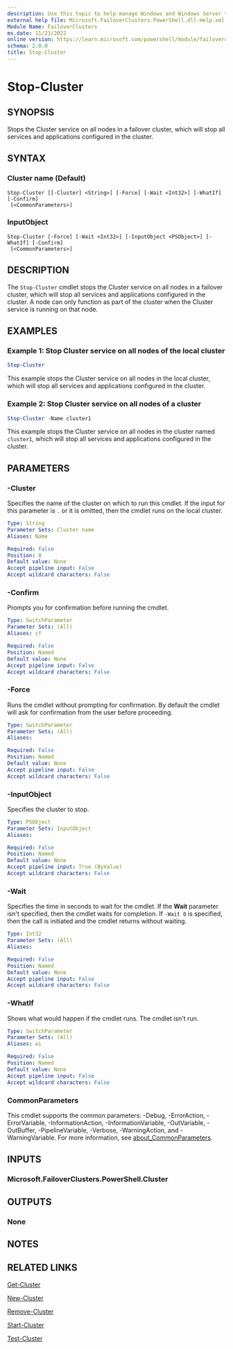 ```yaml
---
description: Use this topic to help manage Windows and Windows Server technologies with Windows PowerShell.
external help file: Microsoft.FailoverClusters.PowerShell.dll-Help.xml
Module Name: FailoverClusters
ms.date: 11/23/2022
online version: https://learn.microsoft.com/powershell/module/failoverclusters/stop-cluster?view=windowsserver2022-ps&wt.mc_id=ps-gethelp
schema: 2.0.0
title: Stop-Cluster
---
```


# Stop-Cluster

## SYNOPSIS
Stops the Cluster service on all nodes in a failover cluster, which will stop all services and
applications configured in the cluster.

## SYNTAX

### Cluster name (Default)

```
Stop-Cluster [[-Cluster] <String>] [-Force] [-Wait <Int32>] [-WhatIf] [-Confirm]
 [<CommonParameters>]
```

### InputObject

```
Stop-Cluster [-Force] [-Wait <Int32>] [-InputObject <PSObject>] [-WhatIf] [-Confirm]
 [<CommonParameters>]
```

## DESCRIPTION

The `Stop-Cluster` cmdlet stops the Cluster service on all nodes in a failover cluster, which will
stop all services and applications configured in the cluster. A node can only function as part of
the cluster when the Cluster service is running on that node.

## EXAMPLES

### Example 1: Stop Cluster service on all nodes of the local cluster

```powershell
Stop-Cluster
```

This example stops the Cluster service on all nodes in the local cluster, which will stop all
services and applications configured in the cluster.

### Example 2: Stop Cluster service on all nodes of a cluster

```powershell
Stop-Cluster -Name cluster1
```

This example stops the Cluster service on all nodes in the cluster named `cluster1`, which will stop
all services and applications configured in the cluster.

## PARAMETERS

### -Cluster

Specifies the name of the cluster on which to run this cmdlet. If the input for this parameter is
`.` or it is omitted, then the cmdlet runs on the local cluster.

```yaml
Type: String
Parameter Sets: Cluster name
Aliases: Name

Required: False
Position: 0
Default value: None
Accept pipeline input: False
Accept wildcard characters: False
```

### -Confirm

Prompts you for confirmation before running the cmdlet.

```yaml
Type: SwitchParameter
Parameter Sets: (All)
Aliases: cf

Required: False
Position: Named
Default value: None
Accept pipeline input: False
Accept wildcard characters: False
```

### -Force

Runs the cmdlet without prompting for confirmation. By default the cmdlet will ask for confirmation
from the user before proceeding.

```yaml
Type: SwitchParameter
Parameter Sets: (All)
Aliases: 

Required: False
Position: Named
Default value: None
Accept pipeline input: False
Accept wildcard characters: False
```

### -InputObject

Specifies the cluster to stop.

```yaml
Type: PSObject
Parameter Sets: InputObject
Aliases: 

Required: False
Position: Named
Default value: None
Accept pipeline input: True (ByValue)
Accept wildcard characters: False
```

### -Wait

Specifies the time in seconds to wait for the cmdlet. If the **Wait** parameter isn't specified,
then the cmdlet waits for completion. If `-Wait 0` is specified, then the call is initiated and the
cmdlet returns without waiting.

```yaml
Type: Int32
Parameter Sets: (All)
Aliases: 

Required: False
Position: Named
Default value: None
Accept pipeline input: False
Accept wildcard characters: False
```

### -WhatIf

Shows what would happen if the cmdlet runs. The cmdlet isn't run.

```yaml
Type: SwitchParameter
Parameter Sets: (All)
Aliases: wi

Required: False
Position: Named
Default value: None
Accept pipeline input: False
Accept wildcard characters: False
```

### CommonParameters

This cmdlet supports the common parameters: -Debug, -ErrorAction, -ErrorVariable,
-InformationAction, -InformationVariable, -OutVariable, -OutBuffer, -PipelineVariable, -Verbose,
-WarningAction, and -WarningVariable. For more information, see
[about_CommonParameters](https://go.microsoft.com/fwlink/?LinkID=113216).

## INPUTS

### Microsoft.FailoverClusters.PowerShell.Cluster

## OUTPUTS

### None

## NOTES

## RELATED LINKS

[Get-Cluster](./Get-Cluster.md)

[New-Cluster](./New-Cluster.md)

[Remove-Cluster](./Remove-Cluster.md)

[Start-Cluster](./Start-Cluster.md)

[Test-Cluster](./Test-Cluster.md)
